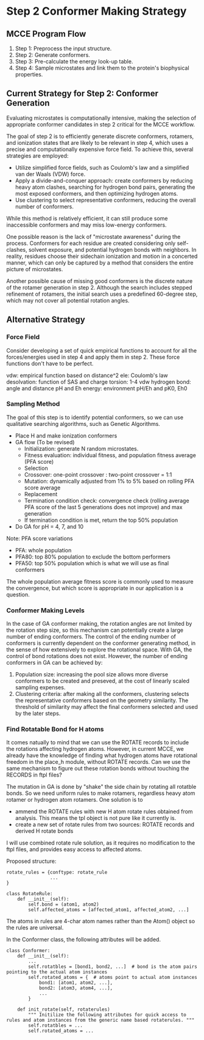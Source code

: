 # Step 2 Conformer Making Strategy

## MCCE Program Flow
1. Step 1: Preprocess the input structure.
2. Step 2: Generate conformers.
3. Step 3: Pre-calculate the energy look-up table.
4. Step 4: Sample microstates and link them to the protein's biophysical properties.

## Current Strategy for Step 2: Conformer Generation
Evaluating microstates is computationally intensive, making the selection of appropriate conformer candidates in step 2 critical for the MCCE workflow.

The goal of step 2 is to efficiently generate discrete conformers, rotamers, and ionization states that are likely to be relevant in step 4, which uses a precise and computationally expensive force field. To achieve this, several strategies are employed:
- Utilize simplified force fields, such as Coulomb's law and a simplified van der Waals (VDW) force.
- Apply a divide-and-conquer approach: create conformers by reducing heavy atom clashes, searching for hydrogen bond pairs, generating the most exposed conformers, and then optimizing hydrogen atoms.
- Use clustering to select representative conformers, reducing the overall number of conformers.

While this method is relatively efficient, it can still produce some inaccessible conformers and may miss low-energy conformers.

One possible reason is the lack of "microstate awareness" during the process. Conformers for each residue are created considering only self-clashes, solvent exposure, and potential hydrogen bonds with neighbors. In reality, residues choose their sidechain ionization and motion in a concerted manner, which can only be captured by a method that considers the entire picture of microstates.

Another possible cause of missing good conformers is the discrete nature of the rotamer generation in step 2. Although the search includes stepped refinement of rotamers, the initial search uses a predefined 60-degree step, which may not cover all potential rotation angles.

## Alternative Strategy
### Force Field
Consider developing a set of quick empirical functions to account for all the forces/energies used in step 4 and apply them in step 2. These force functions don't have to be perfect.

vdw: empirical function based on distance^2 
ele: Coulomb's law
desolvation: function of SAS and charge
torsion: 1-4 vdw
hydrogen bond: angle and distance
pH and Eh energy: environment pH/Eh and pK0, Eh0

### Sampling Method
The goal of this step is to identify potential conformers, so we can use qualitative searching algorithms, such as Genetic Algorithms.

- Place H and make ionization conformers
- GA flow (To be revised)
    - Initialization: generate N random microstates.
    - Fitness evaluation: individual fitness, and population fitness average (PFA score)
    - Selection
    - Crossover: one-point crossover : two-point crossover = 1:1
    - Mutation: dynamically adjusted from 1% to 5% based on rolling PFA score average
    - Replacement
    - Termination condition check: convergence check (rolling average PFA score of the last 5 generations does not improve) and max generation
    - If termination condition is met, return the top 50% population
- Do GA for pH = 4, 7, and 10

Note: PFA score variations
- PFA: whole population
- PFA80: top 80% population to exclude the bottom performers
- PFA50: top 50% population which is what we will use as final conformers

The whole population average fitness score is commonly used to measure the convergence, but which score is appropriate in our application is a question.

### Conformer Making Levels
In the case of GA conformer making, the rotation angles are not limited by the rotation step size, so this mechanism can potentially create a large number of ending conformers. The control of the ending number of conformers is currently dependent on the conformer generating method, in the sense of how extensively to explore the rotational space. With GA, the control of bond rotations does not exist. However, the number of ending conformers in GA can be achieved by:
1. Population size: increasing the pool size allows more diverse conformers to be created and preseved, at the cost of linearly scaled sampling expenses. 
2. Clustering criteria: after making all the conformers, clustering selects the representative conformers based on the geometry similarity. The threshold of similarity may affect the final conformers selected and used by the later steps.


### Find Rotatable Bond for H atoms
It comes natually to mind that we can use the ROTATE records to include the rotations affecting hydrogen atoms. However, in current MCCE, we already have the knowledge of finding what hydrogen atoms have rotational freedom in the place_h module, without ROTATE records. Can we use the same mechanism to figure out these rotation bonds without touching the RECORDS in ftpl files?

The mutation in GA is done by "shake" the side chain by rotating all rotatble bonds. So we need uniform rules to make rotamers, regardless heavy atom rotamer or hydrogen atom rotamers. One solution is to
- ammend the ROTATE rules with new H atom rotate rules obtained from analysis. This means the tpl object is not pure like it currently is.
- create a new set of rotate rules from two sources: ROTATE records and derived H rotate bonds

I will use combined rotate rule solution, as it requires no modification to the ftpl files, and provides easy access to affected atoms.

Proposed structure:

```
rotate_rules = {conftype: rotate_rule
                ...
}

class RotateRule:
    def __init__(self):
        self.bond = (atom1, atom2)
        self.affected_atoms = [affected_atom1, affected_atom2, ...]
```

The atoms in rules are 4-char atom names rather than the Atom() object so the rules are universal.

In the Conformer class, the following attributes will be added.
```
class Conformer:
    def __init__(self):
        ...
        self.rotatbles = [bond1, bond2, ...]  # bond is the atom pairs pointing to the actual atom instances
        self.rotated_atoms = {  # atoms point to actual atom instances
            bond1: [atom1, atom2, ...],
            bond2: [atom3, atom4, ...],
            ...
        }

    def init_rotate(self, rotaterules)
        """ Initilize the following attributes for quick access to rules and atom instances from the generic name based rotaterules. """
        self.rotatbles = ...
        self.rotated_atoms = ...
```